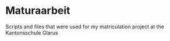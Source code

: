 # Maturaarbeit
Scripts and files that were used for my matriculation project at the Kantonsschule Glarus
